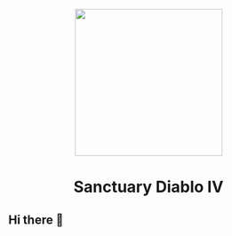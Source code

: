 <p align="center">
  <img src="https://github.com/SanctuaryTeam/.github/assets/96056869/27768244-9711-49a5-b132-8e1252633f88" width="265"/>
</p>

<h1 align="center">Sanctuary Diablo IV </h1>


## Hi there 👋

